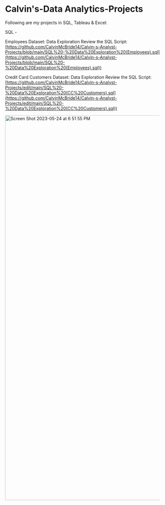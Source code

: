 # Calvin's-Data Analytics-Projects

Following are my projects in SQL, Tableau & Excel:

 SQL -

Employees Dataset: Data Exploration
Review the SQL Script: [https://github.com/CalvinMcBride14/Calvin-s-Analyst-Projects/blob/main/SQL%20-%20Data%20Exploration%20(Employees).sql](https://github.com/CalvinMcBride14/Calvin-s-Analyst-Projects/blob/main/SQL%20-%20Data%20Exploration%20(Employees).sql))

Credit Card Customers Dataset: Data Exploration
Review the SQL Script: [https://github.com/CalvinMcBride14/Calvin-s-Analyst-Projects/edit/main/SQL%20-%20Data%20Exploration%20(CC%20Customers).sql](https://github.com/CalvinMcBride14/Calvin-s-Analyst-Projects/edit/main/SQL%20-%20Data%20Exploration%20(CC%20Customers).sql))


<img width="1256" alt="Screen Shot 2023-05-24 at 6 51 55 PM" src="https://github.com/CalvinMcBride14/Calvin-s-Analyst-Projects/assets/135881962/eb439c8f-0325-4dfc-87be-20e4cf058c20">

